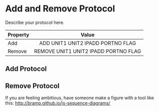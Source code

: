 # Add and Remove Protocol
Describe your protocol here.


| Property      | Value                                     | 
| ------------- |:-----------------------------------------:| 
| Add           | ADD UNIT1 UNIT2 IPADD PORTNO FLAG         | 
| Remove        | REMOVE UNIT1 UNIT2 IPADD PORTNO FLAG      |  



## Add Protocol



## Remove Protocol 





If you are feeling ambitious, have someone make a figure with a tool like this: http://bramp.github.io/js-sequence-diagrams/
